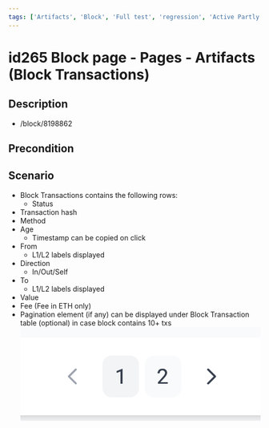 ```yaml
---
tags: ['Artifacts', 'Block', 'Full test', 'regression', 'Active Partly Manual', 'Active']
---
```


# id265 Block page - Pages - Artifacts (Block Transactions)

## Description
  - /block/8198862

## Precondition


## Scenario
- Block Transactions contains the following rows:
    - Status
- Transaction hash
- Method
- Age
    - Timestamp can be copied on click
- From
    - L1/L2 labels displayed
- Direction
    - In/Out/Self
- To
    - L1/L2 labels displayed
- Value
- Fee (Fee in ETH only)
- Pagination element (if any) can be displayed under Block Transaction table (optional) in case block contains 10+ txs
  ![Screenshot](../../../../static/img/Pages/BlockPage/id265_1.png)